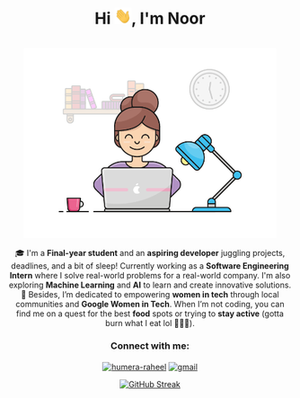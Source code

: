<h1 align="center"> Hi <img width="30px" src="https://github.com/NoorusSabahh/NoorusSabahh/blob/main/images/hi.gif">, I'm Noor </h1>

<p align="center">
  <br><img src= "https://github.com/NoorusSabahh/NoorusSabahh/blob/main/images/developer.gif" width="450px">
</p>
<p align="center">
🎓 I'm a <b>Final-year student</b> and an <b>aspiring developer</b> juggling projects, deadlines, and a bit of sleep! Currently working as a <b>Software Engineering Intern</b> where I solve real-world problems for a real-world company. I'm also exploring <b>Machine Learning</b> and <b>AI</b> to learn and create innovative solutions. 🌟 Besides, I’m dedicated to empowering <b>women in tech</b> through local communities and <b>Google Women in Tech</b>. When I’m not coding, you can find me on a quest for the best <b>food</b> spots or trying to <b>stay active</b> (gotta burn what I eat lol 🏃‍♀️🍕).
</p>
  
<h3 align="center">Connect with me:</h3>
<p align="center">
<a href="https://linkedin.com/in/noorussabah" target="blank"><img align="center" src="https://raw.githubusercontent.com/rahuldkjain/github-profile-readme-generator/master/src/images/icons/Social/linked-in-alt.svg" alt="humera-raheel" height="30" width="40" /></a>
  <a href="mailto:noorussabah136@gmail.com" target="_blank">
    <img align="center" src="https://upload.wikimedia.org/wikipedia/commons/4/4e/Gmail_Icon.png" alt="gmail" height="40" width="40" />
  </a>
</p>


<p align="center">
  <a href="https://git.io/streak-stats">
    <img src="https://github-readme-streak-stats.herokuapp.com?user=NoorusSabahh&theme=catppuccin-macchiato" alt="GitHub Streak" />
  </a>
</p>



<!--
**NoorusSabahh/NoorusSabahh** is a ✨ _special_ ✨ repository because its `README.md` (this file) appears on your GitHub profile.

Here are some ideas to get you started:

- 🔭 I’m currently working on ...
- 🌱 I’m currently learning ...
- 👯 I’m looking to collaborate on ...
- 🤔 I’m looking for help with ...
- 💬 Ask me about ...
- 📫 How to reach me: ...
- 😄 Pronouns: ...
- ⚡ Fun fact: ...
-->

